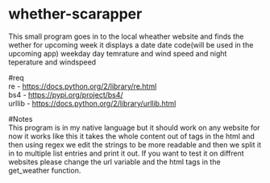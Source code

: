# whether-scarapper<br>

This small program goes in to the local wheather website and finds the wether for upcoming week it displays a date date code(will be used in the upcoming app) weekday day temrature and wind speed and night teperature and windspeed<br> 

#req<br>
re - https://docs.python.org/2/library/re.html <br>
bs4 - https://pypi.org/project/bs4/<br>
urllib - https://docs.python.org/2/library/urllib.html<br>

#Notes<br>
This program is in my native language but it should work on any website for now it works like this it takes the whole content out of tags in the html and then using regex we edit the strings to be more readable and then we split it in to multiple list entries and print it out. If you want to test it on diffrent websites please change the url variable and the html tags in the get_weather function.<br> 
